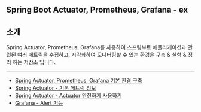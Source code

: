 ## Spring Boot Actuator, Prometheus, Grafana - ex

## 소개
Spring Actuator, Prometheus, Grafana를 사용하여 스프링부트 애플리케이션과 관련된 여러 메트릭을 수집하고, 시각화하여 모니터링할 수 있는 환경을 구축 & 실험 & 정리 하는 저장소 입니다.

---
- [Spring Actuator, Prometheus, Grafana 기본 환경 구축](https://github.com/Gonue/springboot-monitoring-in-action/blob/main/posts/simple-environment)
- [Spring Actuator - 기본 메트릭 정보](https://github.com/Gonue/springboot-monitoring-in-action/blob/main/posts/metric)
- [Spring Actuator - Actuator 안전하게 사용하기](https://techblog.woowahan.com/9232/)
- [Grafana - Alert 기능](https://github.com/Gonue/springboot-monitoring-in-action/blob/main/posts/alerting-ex)
